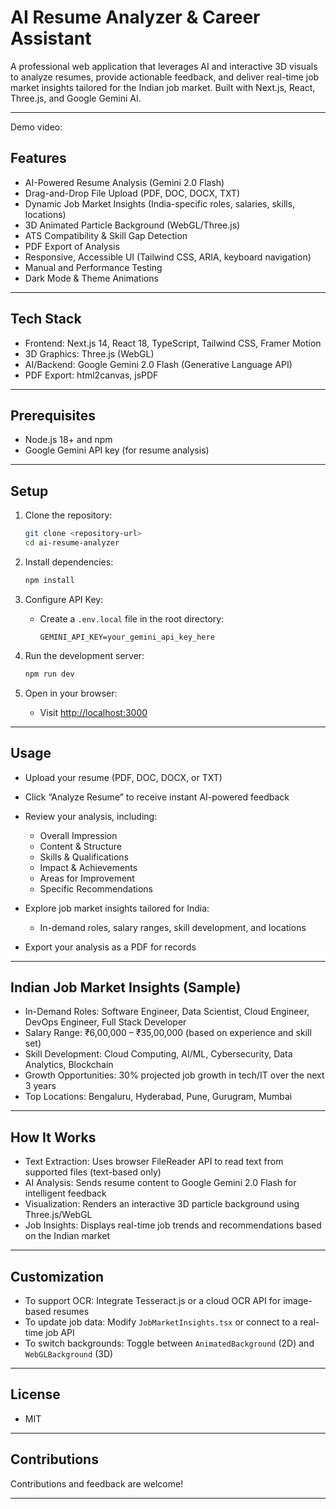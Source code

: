 

# AI Resume Analyzer & Career Assistant

A professional web application that leverages AI and interactive 3D visuals to analyze resumes, provide actionable feedback, and deliver real-time job market insights tailored for the Indian job market. Built with Next.js, React, Three.js, and Google Gemini AI.

---
Demo video: 


## Features

* AI-Powered Resume Analysis (Gemini 2.0 Flash)
* Drag-and-Drop File Upload (PDF, DOC, DOCX, TXT)
* Dynamic Job Market Insights (India-specific roles, salaries, skills, locations)
* 3D Animated Particle Background (WebGL/Three.js)
* ATS Compatibility & Skill Gap Detection
* PDF Export of Analysis
* Responsive, Accessible UI (Tailwind CSS, ARIA, keyboard navigation)
* Manual and Performance Testing
* Dark Mode & Theme Animations

---

## Tech Stack

* Frontend: Next.js 14, React 18, TypeScript, Tailwind CSS, Framer Motion
* 3D Graphics: Three.js (WebGL)
* AI/Backend: Google Gemini 2.0 Flash (Generative Language API)
* PDF Export: html2canvas, jsPDF

---

## Prerequisites

* Node.js 18+ and npm
* Google Gemini API key (for resume analysis)

---

## Setup

1. Clone the repository:

   ```bash
   git clone <repository-url>
   cd ai-resume-analyzer
   ```

2. Install dependencies:

   ```bash
   npm install
   ```

3. Configure API Key:

   * Create a `.env.local` file in the root directory:

     ```
     GEMINI_API_KEY=your_gemini_api_key_here
     ```

4. Run the development server:

   ```bash
   npm run dev
   ```

5. Open in your browser:

   * Visit [http://localhost:3000](http://localhost:3000)

---

## Usage

* Upload your resume (PDF, DOC, DOCX, or TXT)
* Click “Analyze Resume” to receive instant AI-powered feedback
* Review your analysis, including:

  * Overall Impression
  * Content & Structure
  * Skills & Qualifications
  * Impact & Achievements
  * Areas for Improvement
  * Specific Recommendations
* Explore job market insights tailored for India:

  * In-demand roles, salary ranges, skill development, and locations
* Export your analysis as a PDF for records

---

## Indian Job Market Insights (Sample)

* In-Demand Roles: Software Engineer, Data Scientist, Cloud Engineer, DevOps Engineer, Full Stack Developer
* Salary Range: ₹6,00,000 – ₹35,00,000 (based on experience and skill set)
* Skill Development: Cloud Computing, AI/ML, Cybersecurity, Data Analytics, Blockchain
* Growth Opportunities: 30% projected job growth in tech/IT over the next 3 years
* Top Locations: Bengaluru, Hyderabad, Pune, Gurugram, Mumbai

---

## How It Works

* Text Extraction: Uses browser FileReader API to read text from supported files (text-based only)
* AI Analysis: Sends resume content to Google Gemini 2.0 Flash for intelligent feedback
* Visualization: Renders an interactive 3D particle background using Three.js/WebGL
* Job Insights: Displays real-time job trends and recommendations based on the Indian market

---

## Customization

* To support OCR: Integrate Tesseract.js or a cloud OCR API for image-based resumes
* To update job data: Modify `JobMarketInsights.tsx` or connect to a real-time job API
* To switch backgrounds: Toggle between `AnimatedBackground` (2D) and `WebGLBackground` (3D)

---

## License

* MIT

---

## Contributions

Contributions and feedback are welcome!

---
